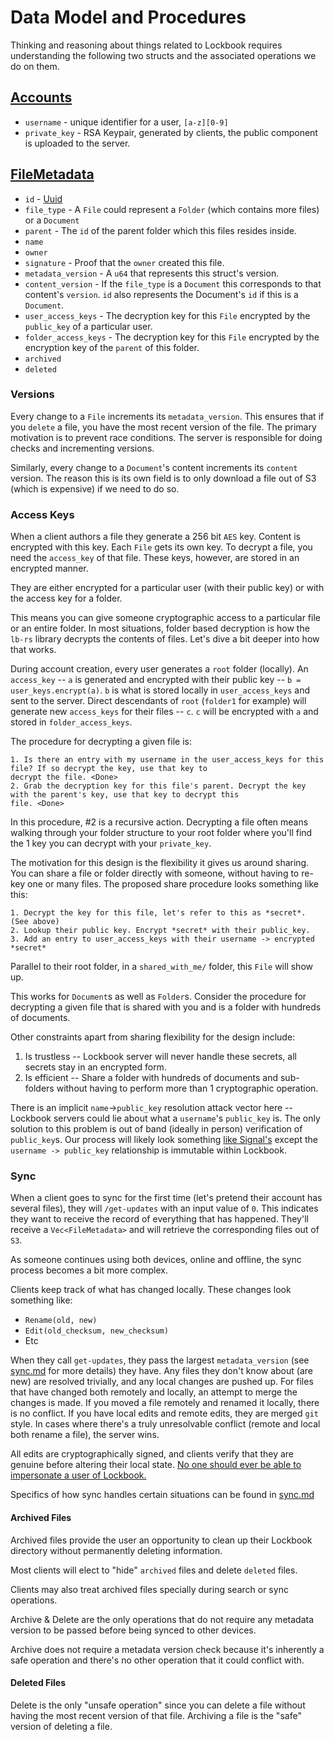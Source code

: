 # Data Model and Procedures

Thinking and reasoning about things related to Lockbook requires understanding the following two structs and the associated operations we do on them. 

## [Accounts](https://github.com/lockbook/lockbook/blob/master/libs/lb/lb-rs/libs/shared/src/account.rs)

+ `username` - unique identifier for a user, `[a-z][0-9]`
+ `private_key` - RSA Keypair, generated by clients, the public component is uploaded to the server.

## [FileMetadata](https://github.com/lockbook/lockbook/blob/master/libs/lb/lb-rs/libs/shared/src/file_metadata.rs)

+ `id` - [Uuid](https://en.wikipedia.org/wiki/Universally_unique_identifier)
+ `file_type` - A `File` could represent a `Folder` (which contains more files) or a `Document`
+ `parent` - The `id` of the parent folder which this files resides inside.
+ `name`
+ `owner`
+ `signature` - Proof that the `owner` created this file.
+ `metadata_version` - A `u64` that represents this struct's version.
+ `content_version` - If the `file_type` is a `Document` this corresponds to that content's `version`. `id` also represents 
the Document's `id` if this is a `Document`. 
+ `user_access_keys` - The decryption key for this `File` encrypted by the `public_key` of a particular user.
+ `folder_access_keys` - The decryption key for this `File` encrypted by the encryption key of the `parent` of this 
folder.
+ `archived`
+ `deleted`

### Versions

Every change to a `File` increments its `metadata_version`. This ensures that if you `delete` a file, you have the most 
recent version of the file. The primary motivation is to prevent race conditions. The server is responsible for doing 
checks and incrementing versions.

Similarly, every change to a `Document`'s content increments its `content` version. The reason this is its own field is
to only download a file out of S3 (which is expensive) if we need to do so.

### Access Keys

When a client authors a file they generate a 256 bit `AES` key. Content is encrypted with this key. Each `File` gets 
its own key. To decrypt a file, you need the `access_key` of that file. These keys, however, are stored in an encrypted manner.

They are either encrypted for a particular user (with their public key) or with the access key for a folder.

This means you can give someone cryptographic access to a particular file or an entire folder. In most situations, folder
based decryption is how the `lb-rs` library decrypts the contents of files. Let's dive a bit deeper into how that works.

During account creation, every user generates a `root` folder (locally). An `access_key` -- `a` is generated and encrypted with
their public key -- `b = user_keys.encrypt(a)`. `b` is what is stored locally in `user_access_keys` and sent to the server. Direct descendants 
of `root` (`folder1` for example) will generate new `access_keys` for their files -- `c`. `c` will be encrypted with `a`
and stored in `folder_access_keys`. 

The procedure for decrypting a given file is:
```
1. Is there an entry with my username in the user_access_keys for this file? If so decrypt the key, use that key to 
decrypt the file. <Done>
2. Grab the decryption key for this file's parent. Decrypt the key with the parent's key, use that key to decrypt this 
file. <Done>
```

In this procedure, #2 is a recursive action. Decrypting a file often means walking through your folder structure to your 
root folder where you'll find the 1 key you can decrypt with your `private_key`.

The motivation for this design is the flexibility it gives us around sharing. You can share a file or folder directly with 
someone, without having to re-key one or many files. The proposed share procedure looks something like this:

```
1. Decrypt the key for this file, let's refer to this as *secret*. (See above)
2. Lookup their public key. Encrypt *secret* with their public_key.
3. Add an entry to user_access_keys with their username -> encrypted *secret*
```

Parallel to their root folder, in a `shared_with_me/` folder, this `File` will show up.

This works for `Document`s as well as `Folder`s. Consider the procedure for decrypting a given file that is shared with 
you and is a folder with hundreds of documents.

Other constraints apart from sharing flexibility for the design include:
1. Is trustless -- Lockbook server will never handle these secrets, all secrets stay in an encrypted form.
2. Is efficient -- Share a folder with hundreds of documents and sub-folders without having to perform more than 1 
cryptographic operation.

There is an implicit `name`->`public_key` resolution attack vector here -- Lockbook servers could lie about what a 
`username`'s `public_key` is. The only solution to this problem is out of band (ideally in person) verification of 
`public_key`s. Our process will likely look something [like Signal's][signal-link] except the `username -> public_key` 
relationship is immutable within Lockbook.

### Sync

When a client goes to sync for the first time (let's pretend their account has several files), they will `/get-updates` 
with an input value of `0`. This indicates they want to receive the record of everything that has happened. They'll 
receive a `Vec<FileMetadata>` and will retrieve the corresponding files out of `S3`.

As someone continues using both devices, online and offline, the sync process becomes a bit more complex.

Clients keep track of what has changed locally. These changes look something like:
+ `Rename(old, new)`
+ `Edit(old_checksum, new_checksum)`
+ Etc

When they call `get-updates`, they pass the largest `metadata_version` (see [sync.md](sync.md) for more details) they have. Any files they don't know about (are
new) are resolved trivially, and any local changes are pushed up. For files that have changed both remotely and
locally, an attempt to merge the changes is made. If you moved a file remotely and renamed it locally, there is no
conflict. If you have local edits and remote edits, they are merged `git` style. In cases where there's a truly
unresolvable conflict (remote and local both rename a file), the server wins.

All edits are cryptographically signed, and clients verify that they are genuine before altering their local state. 
[No one should ever be able to impersonate a user of Lockbook.](https://en.wikipedia.org/wiki/2020_Twitter_bitcoin_scam)

Specifics of how sync handles certain situations can be found in [sync.md](sync.md)

#### Archived Files

Archived files provide the user an opportunity to clean up their Lockbook directory without permanently deleting 
information.

Most clients will elect to "hide" `archived` files and delete `deleted` files.

Clients may also treat archived files specially during search or sync operations.

Archive & Delete are the only operations that do not require any metadata version to be passed before being synced to
other devices.

Archive does not require a metadata version check because it's inherently a safe operation and there's no other operation
that it could conflict with.

#### Deleted Files

Delete is the only "unsafe operation" since you can delete a file without having the most recent version of that file. 
Archiving a file is the "safe" version of deleting a file. 

[signal-link]: https://support.signal.org/hc/en-us/articles/360007060632-What-is-a-safety-number-and-why-do-I-see-that-it-changed-
[sync-service]: https://github.com/lockbook/lockbook/blob/master/libs/lb/lb-rs/src/service/sync_service.rs

